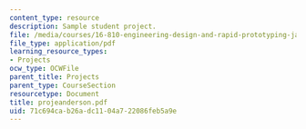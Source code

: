 ```yaml
---
content_type: resource
description: Sample student project.
file: /media/courses/16-810-engineering-design-and-rapid-prototyping-january-iap-2007/71c694cab26adc1104a722086feb5a9e_projeanderson.pdf
file_type: application/pdf
learning_resource_types:
- Projects
ocw_type: OCWFile
parent_title: Projects
parent_type: CourseSection
resourcetype: Document
title: projeanderson.pdf
uid: 71c694ca-b26a-dc11-04a7-22086feb5a9e
---
```

